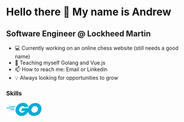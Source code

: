 Hello there 👋 My name is Andrew
================================
Software Engineer @ Lockheed Martin
-----------------------------------
* 💻 Currently working on an online chess website (still needs a good name)
* 🌱 Teaching myself Golang and Vue.js
* 📫 How to reach me: Email or Linkedin
* 💡 Always looking for opportunities to grow

### Skills
<a href="https://docs.microsoft.com/en-us/cpp/?view=msvc-170"><img src="Go_Logo_Blue.png" height="36"></a>
